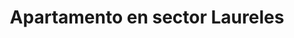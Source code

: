 ---
title: Apartamento en sector Laureles
description: Se renta acogedor apartamento amoblado en sector Laureles con un área de 70 m2, estrato 5, cerca al éxito. 2 habitación con camas dobles, con baño en habitación principal y baño social, cocina totalmente amoblada, WIFI, televisión Smart TV. Con balcon.
address: Carrera 83, calle 33E
area: 70
stratum: 5
bedrooms: 4
beds: 2
bathrooms: 2
kitchen: 1
kitchenFurnished: true
wifi: true
tv: true
tvType: Smart TV
propertyImages:
- image: ../static/images/uploads/luxury-bedroom.jpg
  altText: Habitación con 1 cama
- image: ../static/images/uploads/property-01-exterior.jpg
  altText: Habitación con 2 camas
featured: true
featuredImage: ../static/images/uploads/property-01-exterior.jpg
featuredImageAltText: Habitación con 1 cama
slug: apto-sector-laureles-carrera-83-calle-33e
---